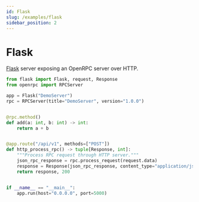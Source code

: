 ```yaml
---
id: Flask
slug: /examples/flask
sidebar_position: 2
---
```


# Flask

[Flask](https://flask.palletsprojects.com/en/2.3.x/) server exposing an OpenRPC server
over HTTP.

```python
from flask import Flask, request, Response
from openrpc import RPCServer

app = Flask("DemoServer")
rpc = RPCServer(title="DemoServer", version="1.0.0")


@rpc.method()
def add(a: int, b: int) -> int:
    return a + b


@app.route("/api/v1", methods=["POST"])
def http_process_rpc() -> tuple[Response, int]:
    """Process RPC request through HTTP server."""
    json_rpc_response = rpc.process_request(request.data)
    response = Response(json_rpc_response, content_type="application/json")
    return response, 200


if __name__ == "__main__":
    app.run(host="0.0.0.0", port=5000)
```
